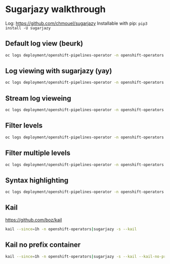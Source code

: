 # Sugarjazy walkthrough

Log: <https://github.com/chmouel/sugarjazy>
Installable with pip: `pip3 install -U sugarjazy`

## Default log view (beurk)

```bash
oc logs deployment/openshift-pipelines-operator -n openshift-operators
```

## Log viewing with sugarjazy (yay)

```bash
oc logs deployment/openshift-pipelines-operator -n openshift-operators | sugarjazy
```

## Stream log vieweing

```bash
oc logs deployment/openshift-pipelines-operator -n openshift-operators | sugarjazy -s
```


## Filter levels

```bash
oc logs deployment/openshift-pipelines-operator -n openshift-operators | sugarjazy --filter-level error
```

## Filter multiple levels

```bash
oc logs deployment/openshift-pipelines-operator -n openshift-operators | sugarjazy --filter-level debug,error
```


## Syntax highlighting

```bash
oc logs deployment/openshift-pipelines-operator -n openshift-operators | sugarjazy -r "TektonConfig"
```

## Kail

<https://github.com/boz/kail>


```bash
kail --since=1h -n openshift-operators|sugarjazy -s --kail
```


## Kail no prefix container


```bash
kail --since=1h -n openshift-operators|sugarjazy -s --kail --kail-no-prefix
```

